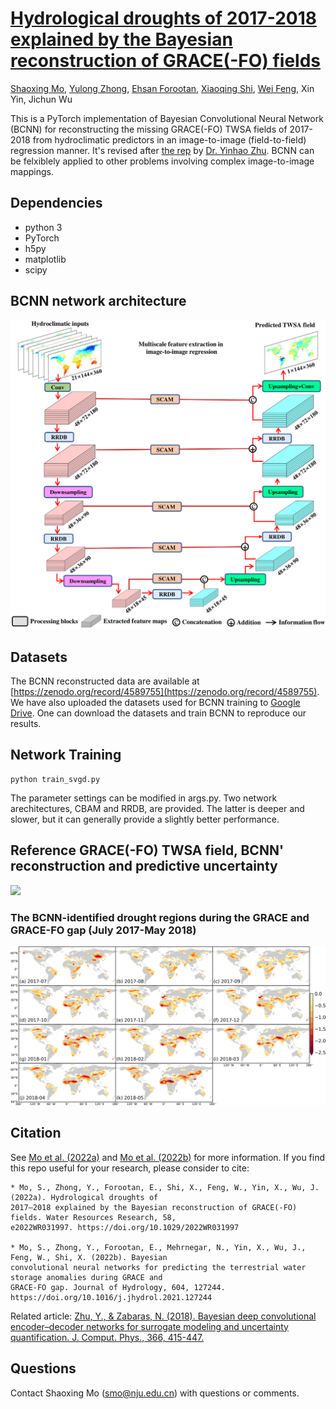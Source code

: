 # [Hydrological droughts of 2017-2018 explained by the Bayesian reconstruction of GRACE(-FO) fields](https://doi.org/10.1029/2022WR031997)
[Shaoxing Mo](https://scholar.google.com/citations?user=b5m_q4sAAAAJ&hl=en&oi=ao), [Yulong Zhong](https://scholar.google.com/citations?user=A7D2Kv4AAAAJ&hl=en), [Ehsan Forootan](https://scholar.google.com/citations?user=Yaor7_UAAAAJ&hl=en), [Xiaoqing Shi](https://scholar.google.com/citations?user=MLKqgKoAAAAJ&hl=en&oi=sra), [Wei Feng](https://scholar.google.com/citations?user=B5oOckcAAAAJ&hl=en), Xin Yin, Jichun Wu

This is a PyTorch implementation of Bayesian Convolutional Neural Network (BCNN) for reconstructing the missing GRACE(-FO) TWSA fields of 2017-2018 from hydroclimatic predictors in an image-to-image (field-to-field) regression manner. It's revised after [the rep](https://github.com/cics-nd/cnn-surrogate) by [Dr. Yinhao Zhu](https://scholar.google.com/citations?user=89uRjBkAAAAJ&hl=en). BCNN can be felxiblely applied to other problems involving complex image-to-image mappings.

## Dependencies
* python 3
* PyTorch
* h5py
* matplotlib
* scipy

## BCNN network architecture
![BCNN architecture](https://github.com/njujinchun/BCNN4GRACE/blob/main/imgs/BCNN_arch-1.png)

## Datasets
The BCNN reconstructed data are available at [https://zenodo.org/record/4589755](https://zenodo.org/record/4589755). We have also uploaded the datasets used for BCNN training to [Google Drive](https://drive.google.com/drive/folders/1TEEt8ssKEq9k5-VOe21DHBURKuFfhhqp?usp=sharing). One can download the datasets and train BCNN to reproduce our results.

## Network Training
```
python train_svgd.py
```
The parameter settings can be modified in args.py. Two network arechitectures, CBAM and RRDB, are provided. The latter is deeper and slower, but it can generally provide a slightly better performance. 

## Reference GRACE(-FO) TWSA field, BCNN' reconstruction and predictive uncertainty

![](https://github.com/njujinchun/BCNN4GRACE/blob/main/imgs/BCNN_preditions.gif)

### The BCNN-identified drought regions during the GRACE and GRACE-FO gap (July 2017-May 2018)

![The BCNN-identified drought regions during the GRACE and GRACE-FO gap (July 2017-May 2018)](https://github.com/njujinchun/BCNN4GRACE/blob/main/imgs/BCNN_WSDI_201707_201805.png)



## Citation
See [Mo et al. (2022a)](https://doi.org/10.1029/2022WR031997) and [Mo et al. (2022b)](https://www.sciencedirect.com/science/article/pii/S0022169421012944) for more information. If you find this repo useful for your research, please consider to cite:

```
* Mo, S., Zhong, Y., Forootan, E., Shi, X., Feng, W., Yin, X., Wu, J. (2022a). Hydrological droughts of 
2017–2018 explained by the Bayesian reconstruction of GRACE(-FO) fields. Water Resources Research, 58, 
e2022WR031997. https://doi.org/10.1029/2022WR031997

* Mo, S., Zhong, Y., Forootan, E., Mehrnegar, N., Yin, X., Wu, J., Feng, W., Shi, X. (2022b). Bayesian 
convolutional neural networks for predicting the terrestrial water storage anomalies during GRACE and 
GRACE-FO gap. Journal of Hydrology, 604, 127244. https://doi.org/10.1016/j.jhydrol.2021.127244
```
Related article: [Zhu, Y., & Zabaras, N. (2018). Bayesian deep convolutional encoder–decoder networks for surrogate modeling and uncertainty quantification. J. Comput. Phys., 366, 415-447.](https://www.sciencedirect.com/science/article/pii/S0021999118302341)

## Questions
Contact Shaoxing Mo (smo@nju.edu.cn) with questions or comments.
